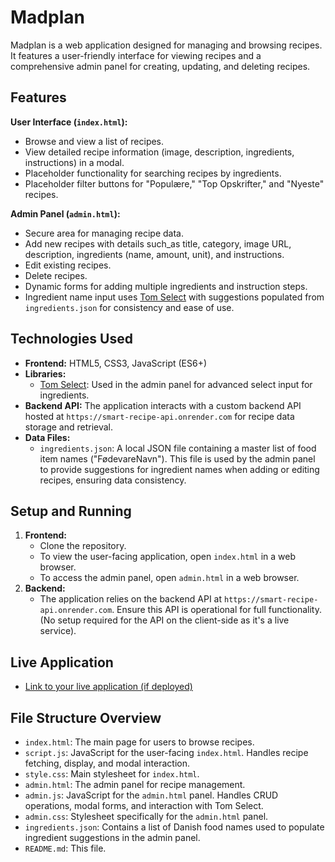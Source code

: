 # Madplan

Madplan is a web application designed for managing and browsing recipes. It features a user-friendly interface for viewing recipes and a comprehensive admin panel for creating, updating, and deleting recipes.

## Features

**User Interface (`index.html`):**
*   Browse and view a list of recipes.
*   View detailed recipe information (image, description, ingredients, instructions) in a modal.
*   Placeholder functionality for searching recipes by ingredients.
*   Placeholder filter buttons for "Populære," "Top Opskrifter," and "Nyeste" recipes.

**Admin Panel (`admin.html`):**
*   Secure area for managing recipe data.
*   Add new recipes with details such_as title, category, image URL, description, ingredients (name, amount, unit), and instructions.
*   Edit existing recipes.
*   Delete recipes.
*   Dynamic forms for adding multiple ingredients and instruction steps.
*   Ingredient name input uses [Tom Select](https://tom-select.js.org/) with suggestions populated from `ingredients.json` for consistency and ease of use.

## Technologies Used

*   **Frontend:** HTML5, CSS3, JavaScript (ES6+)
*   **Libraries:**
    *   [Tom Select](https://tom-select.js.org/): Used in the admin panel for advanced select input for ingredients.
*   **Backend API:** The application interacts with a custom backend API hosted at `https://smart-recipe-api.onrender.com` for recipe data storage and retrieval.
*   **Data Files:**
    *   `ingredients.json`: A local JSON file containing a master list of food item names ("FødevareNavn"). This file is used by the admin panel to provide suggestions for ingredient names when adding or editing recipes, ensuring data consistency.

## Setup and Running

1.  **Frontend:**
    *   Clone the repository.
    *   To view the user-facing application, open `index.html` in a web browser.
    *   To access the admin panel, open `admin.html` in a web browser.
2.  **Backend:**
    *   The application relies on the backend API at `https://smart-recipe-api.onrender.com`. Ensure this API is operational for full functionality. (No setup required for the API on the client-side as it's a live service).

## Live Application

*   [Link to your live application (if deployed)](YOUR_LIVE_APPLICATION_URL_HERE)

## File Structure Overview

*   `index.html`: The main page for users to browse recipes.
*   `script.js`: JavaScript for the user-facing `index.html`. Handles recipe fetching, display, and modal interaction.
*   `style.css`: Main stylesheet for `index.html`.
*   `admin.html`: The admin panel for recipe management.
*   `admin.js`: JavaScript for the `admin.html` panel. Handles CRUD operations, modal forms, and interaction with Tom Select.
*   `admin.css`: Stylesheet specifically for the `admin.html` panel.
*   `ingredients.json`: Contains a list of Danish food names used to populate ingredient suggestions in the admin panel.
*   `README.md`: This file.
